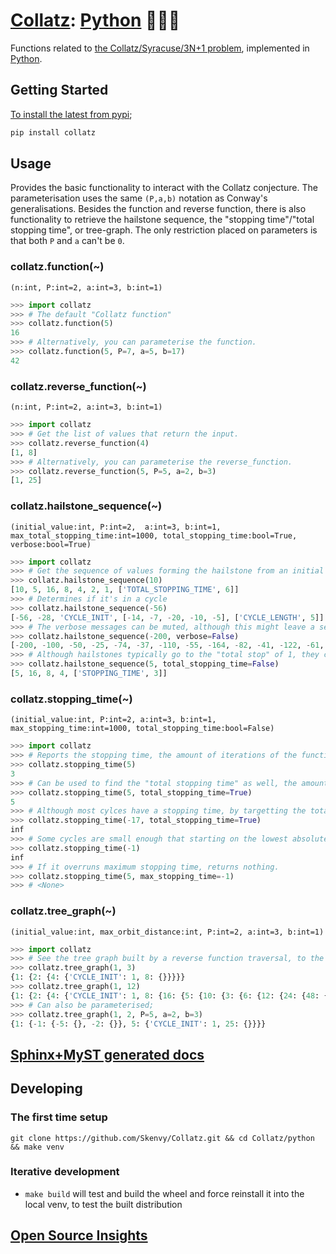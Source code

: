 # [Collatz](https://github.com/Skenvy/Collatz): [Python](https://github.com/Skenvy/Collatz/tree/main/python) 🐍🐍🐍
Functions related to [the Collatz/Syracuse/3N+1 problem](https://en.wikipedia.org/wiki/Collatz_conjecture), implemented in [Python](https://www.python.org/).
## Getting Started
[To install the latest from pypi](https://pypi.org/project/collatz/);
```sh
pip install collatz
```
## Usage
Provides the basic functionality to interact with the Collatz conjecture.
The parameterisation uses the same `(P,a,b)` notation as Conway's generalisations.
Besides the function and reverse function, there is also functionality to retrieve the hailstone sequence, the "stopping time"/"total stopping time", or tree-graph. 
The only restriction placed on parameters is that both `P` and `a` can't be `0`.
### collatz.function(~)
`(n:int, P:int=2, a:int=3, b:int=1)`
```python
>>> import collatz
>>> # The default "Collatz function"
>>> collatz.function(5)
16
>>> # Alternatively, you can parameterise the function.
>>> collatz.function(5, P=7, a=5, b=17)
42
```
### collatz.reverse_function(~)
`(n:int, P:int=2, a:int=3, b:int=1)`
```python
>>> import collatz
>>> # Get the list of values that return the input.
>>> collatz.reverse_function(4)
[1, 8]
>>> # Alternatively, you can parameterise the reverse_function.
>>> collatz.reverse_function(5, P=5, a=2, b=3)
[1, 25]
```
### collatz.hailstone_sequence(~)
`(initial_value:int, P:int=2,  a:int=3, b:int=1, max_total_stopping_time:int=1000, total_stopping_time:bool=True, verbose:bool=True)`
```python
>>> import collatz
>>> # Get the sequence of values forming the hailstone from an initial value
>>> collatz.hailstone_sequence(10)
[10, 5, 16, 8, 4, 2, 1, ['TOTAL_STOPPING_TIME', 6]]
>>> # Determines if it's in a cycle
>>> collatz.hailstone_sequence(-56)
[-56, -28, 'CYCLE_INIT', [-14, -7, -20, -10, -5], ['CYCLE_LENGTH', 5]]
>>> # The verbose messages can be muted, although this might leave a sense of ambiguity for larger lists.
>>> collatz.hailstone_sequence(-200, verbose=False)
[-200, -100, -50, -25, -74, -37, -110, -55, -164, -82, -41, -122, -61, -182, -91, -272, -136, -68, -34, -17, -50]
>>> # Although hailstones typically go to the "total stop" of 1, they can be set to terminate on the regular stop
>>> collatz.hailstone_sequence(5, total_stopping_time=False)
[5, 16, 8, 4, ['STOPPING_TIME', 3]]
```
### collatz.stopping_time(~)
`(initial_value:int, P:int=2, a:int=3, b:int=1, max_stopping_time:int=1000, total_stopping_time:bool=False)`
```python
>>> import collatz
>>> # Reports the stopping time, the amount of iterations of the function to reach a value lower than the initial value.
>>> collatz.stopping_time(5)
3
>>> # Can be used to find the "total stopping time" as well, the amount of iterations to reach "1"
>>> collatz.stopping_time(5, total_stopping_time=True)
5
>>> # Although most cylces have a stopping time, by targetting the total stopping time, you can see if a value leads into a cycle by the 'inf' return
>>> collatz.stopping_time(-17, total_stopping_time=True)
inf
>>> # Some cycles are small enough that starting on the lowest absolute value will still identify a cycle.
>>> collatz.stopping_time(-1)
inf
>>> # If it overruns maximum stopping time, returns nothing.
>>> collatz.stopping_time(5, max_stopping_time=-1)
>>> # <None>
```
### collatz.tree_graph(~)
`(initial_value:int, max_orbit_distance:int, P:int=2, a:int=3, b:int=1)`
```python
>>> import collatz
>>> # See the tree graph built by a reverse function traversal, to the depth specified by max_orbit_distance.
>>> collatz.tree_graph(1, 3)
{1: {2: {4: {'CYCLE_INIT': 1, 8: {}}}}}
>>> collatz.tree_graph(1, 12)
{1: {2: {4: {'CYCLE_INIT': 1, 8: {16: {5: {10: {3: {6: {12: {24: {48: {96: {}}}}}}, 20: {40: {13: {26: {52: {17: {}, 104: {}}}}, 80: {160: {53: {106: {}}, 320: {640: {}}}}}}}}, 32: {64: {21: {42: {84: {168: {336: {672: {}}}}}}, 128: {256: {85: {170: {340: {113: {}, 680: {}}}}, 512: {1024: {341: {682: {}}, 2048: {4096: {}}}}}}}}}}}}}}
>>> # Can also be parameterised;
>>> collatz.tree_graph(1, 2, P=5, a=2, b=3)
{1: {-1: {-5: {}, -2: {}}, 5: {'CYCLE_INIT': 1, 25: {}}}}
```
## [Sphinx+MyST generated docs](https://skenvy.github.io/Collatz/python/)
## Developing
### The first time setup
```
git clone https://github.com/Skenvy/Collatz.git && cd Collatz/python && make venv
```
### Iterative development
* `make build` will test and build the wheel and force reinstall it into the local venv, to test the built distribution
## [Open Source Insights](https://deps.dev/pypi/collatz)
